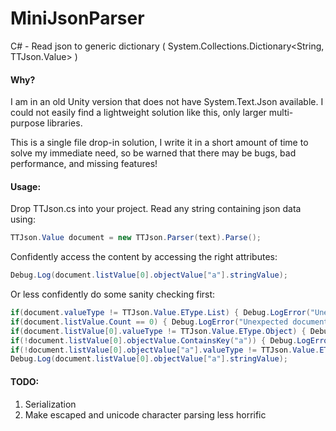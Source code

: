 # MiniJsonParser

C# - Read json to generic dictionary ( System.Collections.Dictionary<String, TTJson.Value> )

#### Why?

I am in an old Unity version that does not have System.Text.Json available.
I could not easily find a lightweight solution like this, only larger multi-purpose libraries.

This is a single file drop-in solution, I write it in a short amount of time to solve my immediate need, so be warned that there may be bugs, bad performance, and missing features!

#### Usage:

Drop TTJson.cs into your project.
Read any string containing json data using:

```C#
TTJson.Value document = new TTJson.Parser(text).Parse();
```

Confidently access the content by accessing the right attributes:

```C#
Debug.Log(document.listValue[0].objectValue["a"].stringValue);
```

Or less confidently do some sanity checking first:

```C#
if(document.valueType != TTJson.Value.EType.List) { Debug.LogError("Unexpected document format, expected root element to be a list."); }
if(document.listValue.Count == 0) { Debug.LogError("Unexpected document format, expected at least one element in the list."); }
if(document.listValue[0].valueType != TTJson.Value.EType.Object) { Debug.LogError("Unexpected document format, expected root element to be a list of objects."); }
if(!document.listValue[0].objectValue.ContainsKey("a")) { Debug.LogError("Unexpected document format, missing attribute 'a'."); }
if(!document.listValue[0].objectValue["a"].valueType != TTJson.Value.EType.String) { Debug.LogError("Unexpected document format, expected attribute 'a' to be a string."); }
Debug.Log(document.listValue[0].objectValue["a"].stringValue);
```

#### TODO:
1. Serialization
2. Make escaped and unicode character parsing less horrific
